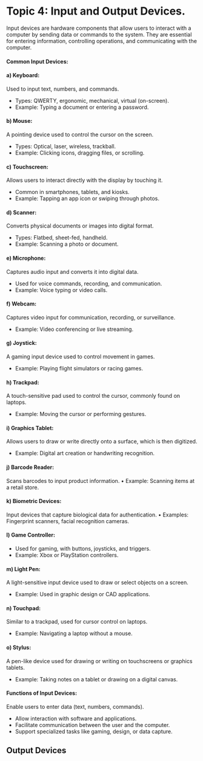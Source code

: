 # Topic 4: Input and Output Devices.

Input devices are hardware components that allow users to interact with a computer by sending data or commands to the system. They are essential for entering information, controlling operations, and communicating with the computer.
#### Common Input Devices:
#### a) Keyboard:
Used to input text, numbers, and commands.
- Types: QWERTY, ergonomic, mechanical, virtual (on-screen).
- Example: Typing a document or entering a password.
#### b) Mouse:
A pointing device used to control the cursor on the screen.
- Types: Optical, laser, wireless, trackball.
- Example: Clicking icons, dragging files, or scrolling.
#### c) Touchscreen:
Allows users to interact directly with the display by touching it.
- Common in smartphones, tablets, and kiosks.
- Example: Tapping an app icon or swiping through photos.
#### d) Scanner:
Converts physical documents or images into digital format.
- Types: Flatbed, sheet-fed, handheld.
- Example: Scanning a photo or document.
#### e) Microphone:
Captures audio input and converts it into digital data.
- Used for voice commands, recording, and communication.
- Example: Voice typing or video calls.
#### f) Webcam:
Captures video input for communication, recording, or surveillance.
- Example: Video conferencing or live streaming.
#### g) Joystick:
A gaming input device used to control movement in games.
- Example: Playing flight simulators or racing games.
#### h) Trackpad:
A touch-sensitive pad used to control the cursor, commonly found on laptops.
- Example: Moving the cursor or performing gestures.
#### i) Graphics Tablet:
Allows users to draw or write directly onto a surface, which is then digitized.
- Example: Digital art creation or handwriting recognition.
#### j) Barcode Reader:
Scans barcodes to input product information.
• Example: Scanning items at a retail store.
#### k) Biometric Devices:
Input devices that capture biological data for authentication.
• Examples: Fingerprint scanners, facial recognition cameras.
#### l) Game Controller:
- Used for gaming, with buttons, joysticks, and triggers.
- Example: Xbox or PlayStation controllers.
#### m) Light Pen:
A light-sensitive input device used to draw or select objects on a screen.
- Example: Used in graphic design or CAD applications.
#### n) Touchpad:
Similar to a trackpad, used for cursor control on laptops.
- Example: Navigating a laptop without a mouse.
#### o) Stylus:
A pen-like device used for drawing or writing on touchscreens or graphics tablets.
- Example: Taking notes on a tablet or drawing on a digital canvas.
#### Functions of Input Devices:
Enable users to enter data (text, numbers, commands).
- Allow interaction with software and applications.
- Facilitate communication between the user and the computer.
- Support specialized tasks like gaming, design, or data capture.

## Output Devices
